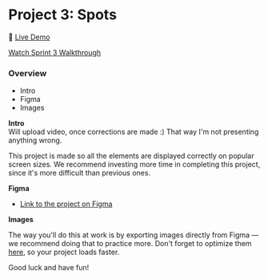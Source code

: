 # Project 3: Spots

🔗 [Live Demo](https://antoniomonte888.github.io/se_project_spots/)

[Watch Sprint 3 Walkthrough](https://youtu.be/c_jnUsvPK48)


### Overview

- Intro
- Figma
- Images

**Intro**  
Will upload video, once corrections are made :)
That way I'm not presenting anything wrong.

This project is made so all the elements are displayed correctly on popular screen sizes. We recommend investing more time in completing this project, since it's more difficult than previous ones.

**Figma**

- [Link to the project on Figma](https://www.figma.com/file/BBNm2bC3lj8QQMHlnqRsga/Sprint-3-Project-%E2%80%94-Spots?type=design&node-id=2%3A60&mode=design&t=afgNFybdorZO6cQo-1)

**Images**

The way you'll do this at work is by exporting images directly from Figma — we recommend doing that to practice more. Don't forget to optimize them [here](https://tinypng.com/), so your project loads faster.

Good luck and have fun!
